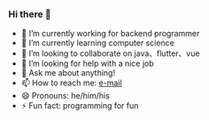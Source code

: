 ### Hi there 👋

<!--
**robert-tm/robert-tm** is a ✨ _special_ ✨ repository because its `README.md` (this file) appears on your GitHub profile.

Here are some ideas to get you started:
-->

- 🔭 I’m currently working for backend programmer
- 🌱 I’m currently learning computer science
- 👯 I’m looking to collaborate on java、flutter、vue
- 🤔 I’m looking for help with a nice job
- 💬 Ask me about anything!
- 📫 How to reach me: [e-mail](lijing5227@gmail.com) 
- 😄 Pronouns: he/him/his
- ⚡ Fun fact: programming for fun


